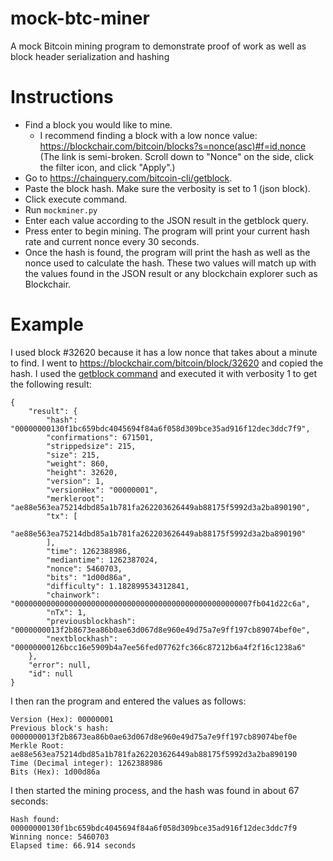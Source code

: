 # mock-btc-miner
A mock Bitcoin mining program to demonstrate proof of work as well as block header serialization and hashing

# Instructions
- Find a block you would like to mine.
  - I recommend finding a block with a low nonce value: https://blockchair.com/bitcoin/blocks?s=nonce(asc)#f=id,nonce (The link is semi-broken. Scroll down to "Nonce" on the side, click the filter icon, and click "Apply".)
- Go to https://chainquery.com/bitcoin-cli/getblock.
- Paste the block hash. Make sure the verbosity is set to 1 (json block).
- Click execute command.
- Run `mockminer.py`
- Enter each value according to the JSON result in the getblock query.
- Press enter to begin mining. The program will print your current hash rate and current nonce every 30 seconds.
- Once the hash is found, the program will print the hash as well as the nonce used to calculate the hash. These two values will match up with the values found in the JSON result or any blockchain explorer such as Blockchair.

# Example
I used block #32620 because it has a low nonce that takes about a minute to find. I went to https://blockchair.com/bitcoin/block/32620 and copied the hash. I used the [getblock command](https://chainquery.com/bitcoin-cli/getblock) and executed it with verbosity 1 to get the following result:
```
{
    "result": {
        "hash": "00000000130f1bc659bdc4045694f84a6f058d309bce35ad916f12dec3ddc7f9",
        "confirmations": 671501,
        "strippedsize": 215,
        "size": 215,
        "weight": 860,
        "height": 32620,
        "version": 1,
        "versionHex": "00000001",
        "merkleroot": "ae88e563ea75214dbd85a1b781fa262203626449ab88175f5992d3a2ba890190",
        "tx": [
            "ae88e563ea75214dbd85a1b781fa262203626449ab88175f5992d3a2ba890190"
        ],
        "time": 1262388986,
        "mediantime": 1262387024,
        "nonce": 5460703,
        "bits": "1d00d86a",
        "difficulty": 1.182899534312841,
        "chainwork": "00000000000000000000000000000000000000000000000000007fb041d22c6a",
        "nTx": 1,
        "previousblockhash": "0000000013f2b8673ea86b0ae63d067d8e960e49d75a7e9ff197cb89074bef0e",
        "nextblockhash": "00000000126bcc16e5909b4a7ee56fed07762fc366c87212b6a4f2f16c1238a6"
    },
    "error": null,
    "id": null
}
```

I then ran the program and entered the values as follows:
```
Version (Hex): 00000001
Previous block's hash: 0000000013f2b8673ea86b0ae63d067d8e960e49d75a7e9ff197cb89074bef0e
Merkle Root: ae88e563ea75214dbd85a1b781fa262203626449ab88175f5992d3a2ba890190
Time (Decimal integer): 1262388986
Bits (Hex): 1d00d86a
```

I then started the mining process, and the hash was found in about 67 seconds:
```
Hash found: 00000000130f1bc659bdc4045694f84a6f058d309bce35ad916f12dec3ddc7f9
Winning nonce: 5460703
Elapsed time: 66.914 seconds
```
